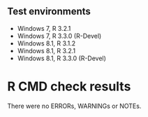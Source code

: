 ## Test environments
- Windows 7, R 3.2.1
- Windows 7, R 3.3.0 (R-Devel)
- Windows 8.1, R 3.1.2
- Windows 8.1, R 3.2.1
- Windows 8.1, R 3.3.0 (R-Devel)

# R CMD check results
There were no ERRORs, WARNINGs or NOTEs.

